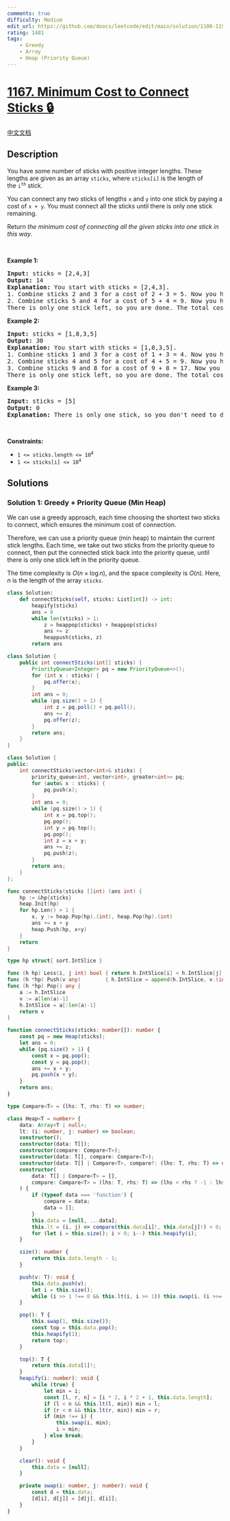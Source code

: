 ```yaml
---
comments: true
difficulty: Medium
edit_url: https://github.com/doocs/leetcode/edit/main/solution/1100-1199/1167.Minimum%20Cost%20to%20Connect%20Sticks/README_EN.md
rating: 1481
tags:
    - Greedy
    - Array
    - Heap (Priority Queue)
---
```


# [1167. Minimum Cost to Connect Sticks 🔒](https://leetcode.com/problems/minimum-cost-to-connect-sticks)

[中文文档](/solution/1100-1199/1167.Minimum%20Cost%20to%20Connect%20Sticks/README.md)

## Description

<p>You have some number of sticks with positive integer lengths. These lengths are given as an array&nbsp;<code>sticks</code>, where&nbsp;<code>sticks[i]</code>&nbsp;is the length of the&nbsp;<code>i<sup>th</sup></code>&nbsp;stick.</p>

<p>You can connect any two sticks of lengths <code>x</code> and <code>y</code> into one stick&nbsp;by paying a cost of <code>x + y</code>. You must connect&nbsp;all the sticks until there is only one stick remaining.</p>

<p>Return&nbsp;<em>the minimum cost of connecting all the given sticks into one stick in this way</em>.</p>

<p>&nbsp;</p>
<p><strong class="example">Example 1:</strong></p>

<pre>
<strong>Input:</strong> sticks = [2,4,3]
<strong>Output:</strong> 14
<strong>Explanation:</strong>&nbsp;You start with sticks = [2,4,3].
1. Combine sticks 2 and 3 for a cost of 2 + 3 = 5. Now you have sticks = [5,4].
2. Combine sticks 5 and 4 for a cost of 5 + 4 = 9. Now you have sticks = [9].
There is only one stick left, so you are done. The total cost is 5 + 9 = 14.
</pre>

<p><strong class="example">Example 2:</strong></p>

<pre>
<strong>Input:</strong> sticks = [1,8,3,5]
<strong>Output:</strong> 30
<strong>Explanation:</strong> You start with sticks = [1,8,3,5].
1. Combine sticks 1 and 3 for a cost of 1 + 3 = 4. Now you have sticks = [4,8,5].
2. Combine sticks 4 and 5 for a cost of 4 + 5 = 9. Now you have sticks = [9,8].
3. Combine sticks 9 and 8 for a cost of 9 + 8 = 17. Now you have sticks = [17].
There is only one stick left, so you are done. The total cost is 4 + 9 + 17 = 30.
</pre>

<p><strong class="example">Example 3:</strong></p>

<pre>
<strong>Input:</strong> sticks = [5]
<strong>Output:</strong> 0
<strong>Explanation:</strong> There is only one stick, so you don&#39;t need to do anything. The total cost is 0.
</pre>

<p>&nbsp;</p>
<p><strong>Constraints:</strong></p>

<ul>
	<li><code><span>1 &lt;= sticks.length &lt;= 10<sup>4</sup></span></code></li>
	<li><code><span>1 &lt;= sticks[i] &lt;= 10<sup>4</sup></span></code></li>
</ul>

## Solutions

### Solution 1: Greedy + Priority Queue (Min Heap)

We can use a greedy approach, each time choosing the shortest two sticks to connect, which ensures the minimum cost of connection.

Therefore, we can use a priority queue (min heap) to maintain the current stick lengths. Each time, we take out two sticks from the priority queue to connect, then put the connected stick back into the priority queue, until there is only one stick left in the priority queue.

The time complexity is $O(n \times \log n)$, and the space complexity is $O(n)$. Here, $n$ is the length of the array `sticks`.

<!-- tabs:start -->

```python
class Solution:
    def connectSticks(self, sticks: List[int]) -> int:
        heapify(sticks)
        ans = 0
        while len(sticks) > 1:
            z = heappop(sticks) + heappop(sticks)
            ans += z
            heappush(sticks, z)
        return ans
```

```java
class Solution {
    public int connectSticks(int[] sticks) {
        PriorityQueue<Integer> pq = new PriorityQueue<>();
        for (int x : sticks) {
            pq.offer(x);
        }
        int ans = 0;
        while (pq.size() > 1) {
            int z = pq.poll() + pq.poll();
            ans += z;
            pq.offer(z);
        }
        return ans;
    }
}
```

```cpp
class Solution {
public:
    int connectSticks(vector<int>& sticks) {
        priority_queue<int, vector<int>, greater<int>> pq;
        for (auto& x : sticks) {
            pq.push(x);
        }
        int ans = 0;
        while (pq.size() > 1) {
            int x = pq.top();
            pq.pop();
            int y = pq.top();
            pq.pop();
            int z = x + y;
            ans += z;
            pq.push(z);
        }
        return ans;
    }
};
```

```go
func connectSticks(sticks []int) (ans int) {
	hp := &hp{sticks}
	heap.Init(hp)
	for hp.Len() > 1 {
		x, y := heap.Pop(hp).(int), heap.Pop(hp).(int)
		ans += x + y
		heap.Push(hp, x+y)
	}
	return
}

type hp struct{ sort.IntSlice }

func (h hp) Less(i, j int) bool { return h.IntSlice[i] < h.IntSlice[j] }
func (h *hp) Push(v any)        { h.IntSlice = append(h.IntSlice, v.(int)) }
func (h *hp) Pop() any {
	a := h.IntSlice
	v := a[len(a)-1]
	h.IntSlice = a[:len(a)-1]
	return v
}
```

```ts
function connectSticks(sticks: number[]): number {
    const pq = new Heap(sticks);
    let ans = 0;
    while (pq.size() > 1) {
        const x = pq.pop();
        const y = pq.pop();
        ans += x + y;
        pq.push(x + y);
    }
    return ans;
}

type Compare<T> = (lhs: T, rhs: T) => number;

class Heap<T = number> {
    data: Array<T | null>;
    lt: (i: number, j: number) => boolean;
    constructor();
    constructor(data: T[]);
    constructor(compare: Compare<T>);
    constructor(data: T[], compare: Compare<T>);
    constructor(data: T[] | Compare<T>, compare?: (lhs: T, rhs: T) => number);
    constructor(
        data: T[] | Compare<T> = [],
        compare: Compare<T> = (lhs: T, rhs: T) => (lhs < rhs ? -1 : lhs > rhs ? 1 : 0),
    ) {
        if (typeof data === 'function') {
            compare = data;
            data = [];
        }
        this.data = [null, ...data];
        this.lt = (i, j) => compare(this.data[i]!, this.data[j]!) < 0;
        for (let i = this.size(); i > 0; i--) this.heapify(i);
    }

    size(): number {
        return this.data.length - 1;
    }

    push(v: T): void {
        this.data.push(v);
        let i = this.size();
        while (i >> 1 !== 0 && this.lt(i, i >> 1)) this.swap(i, (i >>= 1));
    }

    pop(): T {
        this.swap(1, this.size());
        const top = this.data.pop();
        this.heapify(1);
        return top!;
    }

    top(): T {
        return this.data[1]!;
    }
    heapify(i: number): void {
        while (true) {
            let min = i;
            const [l, r, n] = [i * 2, i * 2 + 1, this.data.length];
            if (l < n && this.lt(l, min)) min = l;
            if (r < n && this.lt(r, min)) min = r;
            if (min !== i) {
                this.swap(i, min);
                i = min;
            } else break;
        }
    }

    clear(): void {
        this.data = [null];
    }

    private swap(i: number, j: number): void {
        const d = this.data;
        [d[i], d[j]] = [d[j], d[i]];
    }
}
```

<!-- tabs:end -->

<!-- end -->
